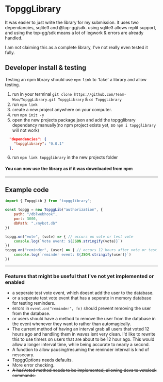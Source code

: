 # TopggLibrary

It was easier to just write the library for my submission. It uses two dependancies, sqlite3 and @top-gg/sdk.
using sqlite3 allows replit support, and using the top-gg/sdk means a lot of legwork & errors are already handled.

I am not claiming this as a complete library, I've not really even tested it fully.

## Developer install & testing
Testing an npm library should use `npm link` to 'fake' a library and allow testing.
1. run in your terminal `git clone https://github.com/Team-Woo/TopggLibrary.git TopggLibrary` & `cd TopggLibrary`
2. run `npm link`
3. create a new project anywhere on your computer.
4. run `npm init -y`
5. open the new projects package.json and add the topgglibrary dependancy manually(no npm project exists yet, so `npm i topgglibrary` will not work)
```json
  "dependencies": {
    "topgglibrary": "0.0.1"
  },
```
6. run `npm link topgglibrary` in the new projects folder

#### You can now use the library as if it was downloaded from npm

------------

## Example code

```javascript
import { TopggLib } from "topgglibrary";

const topgg = new TopggLib("authorization", {
	path: "/dblwebhook",
	port: 3000,
	dbPath: "./mybot.db"
})

topgg.on("vote", (vote) => { // occurs on vote or test vote
	console.log(`Vote event: ${JSON.stringify(vote)}`)
})
topgg.on("reminder", (user) => { // occurs 12 hours after vote or test vote
	console.log(`reminder event: ${JSON.stringify(user)}`)
})
```

------------


### Features that might be useful that I've not yet implemented or enabled
- a seperate test vote event, which doesnt add the user to the database.
- or a seperate test vote event that has a seperate in memory database for testing reminders.
- errors in `event.on("reminder", fn)` should prevent removing the user from the database.
- or users should have a method to remove the user from the database in the event whenever they want to rather than automagically.
- The current method of having an interval grab all users that voted 12 hours ago and handling them in waves isnt very clean. I'd like to rewrite this to use timers on users that are about to be 12 hour ago. This would allow a longer interval time, while being accurate to nearly a second.
- A function to allow pausing/resuming the reminder interval is kind of nessecary.
- TopggOptions needs defaults.
- More error checking.
- ~~A hasVoted method needs to be implemented, allowing devs to votelock commands.~~